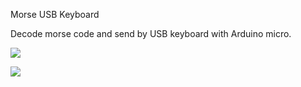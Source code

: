 Morse USB Keyboard

Decode morse code and send by USB keyboard with Arduino micro.

[![](https://img.youtube.com/vi/KQd3QRgmXvE/0.jpg)](https://www.youtube.com/watch?v=KQd3QRgmXvE)

[![](https://img.youtube.com/vi/xVNtVt1aRyA/0.jpg)](https://www.youtube.com/watch?v=xVNtVt1aRyA)
